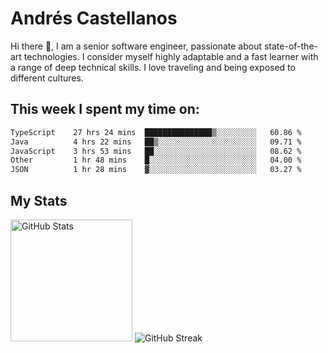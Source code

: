 # Andrés Castellanos

Hi there 👋, I am a senior software engineer, passionate about state-of-the-art technologies. I consider myself highly adaptable and a fast learner with a range of deep technical skills. I love traveling and being exposed to different cultures.

## This week I spent my time on:

<!--START_SECTION:waka-->

```txt
TypeScript    27 hrs 24 mins  ███████████████▒░░░░░░░░░   60.86 %
Java          4 hrs 22 mins   ██▒░░░░░░░░░░░░░░░░░░░░░░   09.71 %
JavaScript    3 hrs 53 mins   ██░░░░░░░░░░░░░░░░░░░░░░░   08.62 %
Other         1 hr 48 mins    █░░░░░░░░░░░░░░░░░░░░░░░░   04.00 %
JSON          1 hr 28 mins    ▓░░░░░░░░░░░░░░░░░░░░░░░░   03.27 %
```

<!--END_SECTION:waka-->

## My Stats

<img height="195" src="https://github-readme-stats.vercel.app/api?username=andrescv&show_icons=true&theme=onedark&hide_border=true&card_width=495" alt="GitHub Stats" />

<img src="https://streak-stats.demolab.com?user=andrescv&theme=one-dark-pro&hide_border=true" alt="GitHub Streak" />
